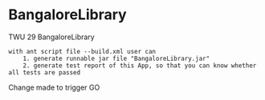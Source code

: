 BangaloreLibrary
================

TWU 29 BangaloreLibrary

	with ant script file --build.xml user can
		1. generate runnable jar file "BangaloreLibrary.jar"
		2. generate test report of this App, so that you can know whether all tests are passed 

Change made to trigger GO
